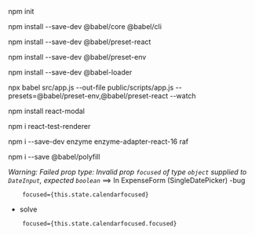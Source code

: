 <!-- Initialize package.json -->
npm init

<!-- Add babel -->
npm install --save-dev @babel/core @babel/cli

npm install --save-dev @babel/preset-react

npm install --save-dev @babel/preset-env

npm install --save-dev @babel-loader

<!-- Compile jsx using babel -->
npx babel src/app.js --out-file public/scripts/app.js --presets=@babel/preset-env,@babel/preset-react --watch

<!-- Add Third-Party Component (Modal) -->
npm install react-modal

<!-- Add react-test-renderer -->
npm i react-test-renderer

<!-- Enzyme, Enzyme-adapter, raf (Request Animation Frame) -->
npm i --save-dev enzyme enzyme-adapter-react-16 raf


<!-- @babel/polyfill (for features to work in all browsers correctly) -->
npm i --save @babel/polyfill

<!-- Fixed Issues -->
*Warning: Failed prop type: Invalid prop `focused` of type `object` supplied to `DateInput`, expected `boolean`* ==> In ExpenseForm (SingleDatePicker)
-bug
```Js
    focused={this.state.calendarfocused}
```
- solve
```Js
    focused={this.state.calendarfocused.focused}
```
